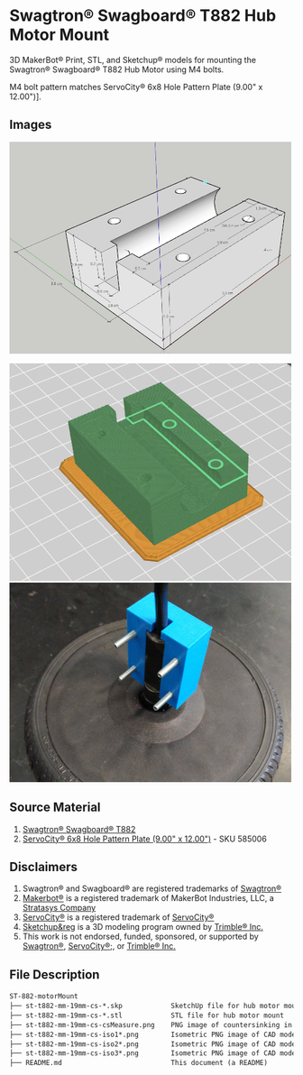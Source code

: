 # Swagtron&reg; Swagboard&reg; T882 Hub Motor Mount

3D MakerBot&reg; Print, STL, and Sketchup&reg; models for mounting the Swagtron&reg; Swagboard&reg; T882 Hub Motor using M4 bolts.

M4 bolt pattern matches ServoCity&reg; 6x8 Hole Pattern Plate (9.00" x 12.00")].

## Images

<!-- ![Isometric Photo 1](st-t882-mm-19mm-cs-iso1-2021-11-16-0714-500px.png "Isometric Photo 1") -->
<!-- ![Isometric Photo 2](st-t882-mm-19mm-cs-iso2-2021-11-16-0714-500px.png "Isometric Photo 2") -->
![Isometric Image](st-t882-mm-19mm-cs-iso3-2021-11-16-0714-500px.png "Isometric Image")
<!-- ![Countersinking Photo 1](st-t882-mm-19mm-cs-csMeasure-2021-11-16-0714-500px.png "Countersinking Photo 1") -->
![MakerBot Print Image](st-t882-mm-19mm-cs-mbp-2021-11-16-500px.png "MakerBot Print Image")
![Real Image](st-t882-mm-19mm-cs-real-2021-11-16-500px.png "Real Image")

## Source Material

1. [Swagtron&reg; Swagboard&reg; T882](https://swagtron.com/product/swagtron-swagboard-hero-hoverboard-recertified/)
2. [ServoCity&reg; 6x8 Hole Pattern Plate (9.00" x 12.00")](https://www.servocity.com/9-x-12-aluminum-pattern-plate/) - SKU 585006

## Disclaimers

1. Swagtron&reg; and Swagboard&reg; are registered trademarks of [Swagtron&reg;](https://swagtron.com/)
2. [Makerbot&reg;](https://www.makerbot.com/) is a registered trademark of MakerBot Industries, LLC, a [Stratasys Company](https://www.stratasys.com/)
3. [ServoCity&reg;](https://www.servocity.com/) is a registered trademark of [ServoCity&reg;](https://www.servocity.com/)
4. [Sketchup&reg](https://www.sketchup.com/) is a 3D modeling program owned by [Trimble&reg; Inc.](https://www.trimble.com/)
5. This work is not endorsed, funded, sponsored, or supported by [Swagtron&reg;](https://swagtron.com/), [ServoCity&reg;](https://www.servocity.com/);, or [Trimble&reg; Inc.](https://www.trimble.com/)

## File Description

```txt
ST-882-motorMount
├── st-t882-mm-19mm-cs-*.skp            SketchUp file for hub motor mount  
├── st-t882-mm-19mm-cs-*.stl            STL file for hub motor mount  
├── st-t882-mm-19mm-cs-csMeasure.png    PNG image of countersinking in CAD model
├── st-t882-mm-19mm-cs-iso1*.png        Isometric PNG image of CAD model
├── st-t882-mm-19mm-cs-iso2*.png        Isometric PNG image of CAD model
├── st-t882-mm-19mm-cs-iso3*.png        Isometric PNG image of CAD model
├── README.md                           This document (a README)
```
